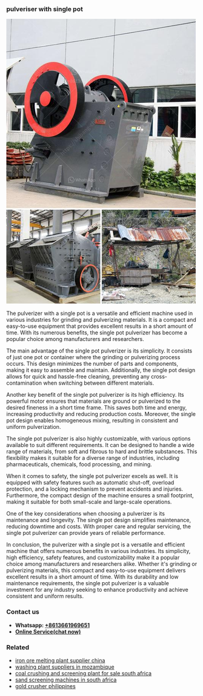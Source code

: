 <h3>pulveriser with single pot</h3><img src='1704856930.jpg' alt=''><p>The pulverizer with a single pot is a versatile and efficient machine used in various industries for grinding and pulverizing materials. It is a compact and easy-to-use equipment that provides excellent results in a short amount of time. With its numerous benefits, the single pot pulverizer has become a popular choice among manufacturers and researchers.</p><p>The main advantage of the single pot pulverizer is its simplicity. It consists of just one pot or container where the grinding or pulverizing process occurs. This design minimizes the number of parts and components, making it easy to assemble and maintain. Additionally, the single pot design allows for quick and hassle-free cleaning, preventing any cross-contamination when switching between different materials.</p><p>Another key benefit of the single pot pulverizer is its high efficiency. Its powerful motor ensures that materials are ground or pulverized to the desired fineness in a short time frame. This saves both time and energy, increasing productivity and reducing production costs. Moreover, the single pot design enables homogeneous mixing, resulting in consistent and uniform pulverization.</p><p>The single pot pulverizer is also highly customizable, with various options available to suit different requirements. It can be designed to handle a wide range of materials, from soft and fibrous to hard and brittle substances. This flexibility makes it suitable for a diverse range of industries, including pharmaceuticals, chemicals, food processing, and mining.</p><p>When it comes to safety, the single pot pulverizer excels as well. It is equipped with safety features such as automatic shut-off, overload protection, and a locking mechanism to prevent accidents and injuries. Furthermore, the compact design of the machine ensures a small footprint, making it suitable for both small-scale and large-scale operations.</p><p>One of the key considerations when choosing a pulverizer is its maintenance and longevity. The single pot design simplifies maintenance, reducing downtime and costs. With proper care and regular servicing, the single pot pulverizer can provide years of reliable performance.</p><p>In conclusion, the pulverizer with a single pot is a versatile and efficient machine that offers numerous benefits in various industries. Its simplicity, high efficiency, safety features, and customizability make it a popular choice among manufacturers and researchers alike. Whether it's grinding or pulverizing materials, this compact and easy-to-use equipment delivers excellent results in a short amount of time. With its durability and low maintenance requirements, the single pot pulverizer is a valuable investment for any industry seeking to enhance productivity and achieve consistent and uniform results.</p><h3>Contact us</h3><ul><li><strong>Whatsapp:&nbsp;<a href="https://wa.me/8613661969651">+8613661969651</a></strong></li><li><a href="https://swt.shibang-china.com/?git&amp;zhl&amp;pulveriser with single pot"><strong>Online Service(chat now)</strong></a></li></ul><h3>Related</h3><ul><li><a href='iron ore melting plant supplier china.md'>iron ore melting plant supplier china</a></li><li><a href='washing plant suppliers in mozambique.md'>washing plant suppliers in mozambique</a></li><li><a href='coal crushing and screening plant for sale south africa.md'>coal crushing and screening plant for sale south africa</a></li><li><a href='sand screening machines in south africa.md'>sand screening machines in south africa</a></li><li><a href='gold crusher philippines.md'>gold crusher philippines</a></li></ul>